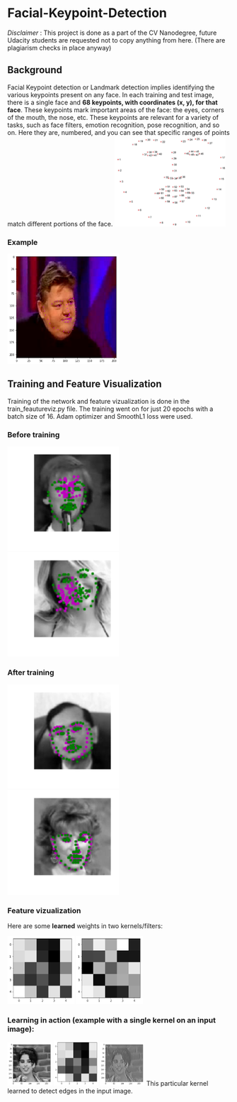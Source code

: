 # Facial-Keypoint-Detection
*Disclaimer* : This project is done as a part of the CV Nanodegree, future Udacity students are requested not to copy anything from here. (There are plagiarism checks in place anyway)

## Background
Facial Keypoint detection or Landmark detection implies identifying the various keypoints present on any face. In each training and test image, there is a single face and **68 keypoints, with coordinates (x, y), for that face**.  These keypoints mark important areas of the face: the eyes, corners of the mouth, the nose, etc. These keypoints are relevant for a variety of tasks, such as face filters, emotion recognition, pose recognition, and so on. Here they are, numbered, and you can see that specific ranges of points match different portions of the face.
<img src='images/landmarks_numbered.jpg' width=50% height=50%/>

### Example
<img src='images/index.png' width=50% height=50%/>

## Training and Feature Visualization
Training of the network and feature vizualization is done in the train_feautureviz.py file. The training went on for just 20 epochs with a batch size of 16. Adam optimizer and SmoothL1 loss were used. 

### Before training
<img src='images/index3.png' width=50% height=50%/>
<img src='images/index2.png' width=50% height=50%/>

### After training 
<img src='images/aftertrain1.png' width=50% height=50%/>
<img src='images/aftertrain2.png' width=50% height=50%/>

### Feature vizualization
Here are some **learned** weights in two kernels/filters:

<img src='images/fv2.png' width=30% height=40%/>
<img src='images/weight.png' width=30% height=40%/>
   
### Learning in action (example with a single kernel on an input image):
<img src='images/fv1.png' width=20% height=30%/> <img src='images/fv2.png' width=20% height=30%/> <img src='images/fv3.png' width=20% height=30%/>
This particular kernel learned to detect edges in the input image.
